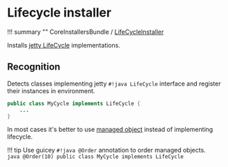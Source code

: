 # Lifecycle installer

!!! summary ""
    CoreInstallersBundle / [LifeCycleInstaller](https://github.com/xvik/dropwizard-guicey/tree/dw-3/src/main/java/ru/vyarus/dropwizard/guice/module/installer/feature/LifeCycleInstaller.java)        

Installs [jetty LifeCycle](http://download.eclipse.org/jetty/stable-9/apidocs/org/eclipse/jetty/util/component/LifeCycle.html) implementations.

## Recognition

Detects classes implementing jetty `#!java LifeCycle` interface and register their instances in environment.

```java
public class MyCycle implements LifeCycle {
    ...
}
```

In most cases it's better to use [managed object](managed.md) instead of implementing lifecycle.

!!! tip 
    Use guicey `#!java @Order` annotation to order managed objects.    
    ```java
    @Order(10)
    public class MyCycle implements LifeCycle
    ```
